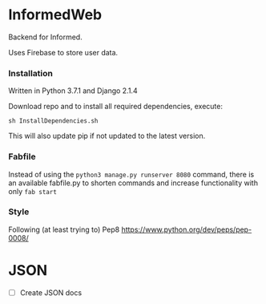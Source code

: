 # InformedWeb

Backend for Informed.

Uses Firebase to store user data.

### Installation

Written in Python 3.7.1 and Django 2.1.4

Download repo and to install all required dependencies, execute:

`sh InstallDependencies.sh`

This will also update pip if not updated to the latest version.

### Fabfile

Instead of using the `python3 manage.py runserver 8080` command, there is
an available fabfile.py to shorten commands and increase functionality
with only `fab start`

### Style

Following (at least trying to) Pep8
https://www.python.org/dev/peps/pep-0008/

# JSON

- [ ] Create JSON docs
